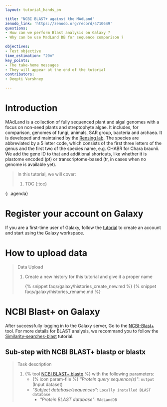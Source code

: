 ```yaml
---
layout: tutorial_hands_on

title: "NCBI BLAST+ against the MAdLand"
zenodo_link: 'https://zenodo.org/record/4710649'
questions:
- How can we perform Blast analysis on Galaxy ?
- Why can be use MadLand DB for sequence comparison ? 

objectives:
- Test objective
time_estimation: "20m"
key_points:
- The take-home messages
- They will appear at the end of the tutorial
contributors:
- Deepti Varshney

---
```



# Introduction

<!-- This is a comment. -->

MAdLand is a collection of fully sequenced plant and algal genomes with a focus on non-seed plants and streptophyte algae. It includes, for comparison, genomes of fungi, animals, SAR group, bacteria and archaea. It is developed and maintained by the [Rensing lab](http://plantco.de). The species are abbreviated by a 5 letter code, which consists of the first three letters of the genus and the first two of the species name, e.g. CHABR for Chara braunii. We add the gene ID to that and additional shortcuts, like whether it is plastome encoded (pt) or transcriptome-based (tr, in cases when no genome is available yet).


> <agenda-title></agenda-title>
>
> In this tutorial, we will cover:
>
> 1. TOC
> {:toc}
>
{: .agenda}

# Register your account on Galaxy 

If you are a first-time user of Galaxy, follow the [tutorial](https://training.galaxyproject.org/training-material/faqs/galaxy/account_create.html) to create an account and start using the Galaxy workspace.

# How to upload data

> <hands-on-title> Data Upload </hands-on-title>
> 1. Create a new history for this tutorial and give it a proper name
>
>    {% snippet faqs/galaxy/histories_create_new.md %}
>    {% snippet faqs/galaxy/histories_rename.md %}


# NCBI Blast+ on Galaxy ##

After successfully logging in to the Galaxy server, Go to the [NCBI-Blast+](https://usegalaxy.eu/root?tool_id=toolshed.g2.bx.psu.edu/repos/devteam/ncbi_blast_plus/ncbi_blastp_wrapper/2.10.1+galaxy2) tool. For more details for BLAST analysis, we recommand you to follow the [Similarity-searches-blast](https://training.galaxyproject.org/training-material/topics/genome-annotation/tutorials/genome-annotation/tutorial.html#similarity-searches-blast) tutorial.


## Sub-step with **NCBI BLAST+ blastp or blastx**

> <hands-on-title> Task description </hands-on-title>
>
> 1. {% tool [NCBI BLAST+ blastp](toolshed.g2.bx.psu.edu/repos/devteam/ncbi_blast_plus/ncbi_blastp_wrapper/2.10.1+galaxy2) %} with the following parameters:
>    - {% icon param-file %} *"Protein query sequence(s)"*: `output` (Input dataset)
>    - *"Subject database/sequences"*: `Locally installed BLAST database`
>        - *"Protein BLAST database"*: `MAdLandDB`

